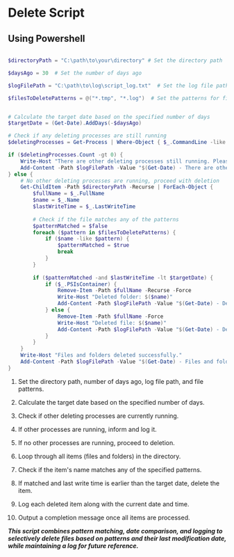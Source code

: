 # Delete Script

## Using Powershell

```powershell

$directoryPath = "C:\path\to\your\directory" # Set the directory path

$daysAgo = 30  # Set the number of days ago

$logFilePath = "C:\path\to\log\script_log.txt"  # Set the log file path

$filesToDeletePatterns = @("*.tmp", "*.log")  # Set the patterns for files to delete


# Calculate the target date based on the specified number of days
$targetDate = (Get-Date).AddDays(-$daysAgo)

# Check if any deleting processes are still running
$deletingProcesses = Get-Process | Where-Object { $_.CommandLine -like "*Remove-Item -Path '$directoryPath\*'" }

if ($deletingProcesses.Count -gt 0) {
    Write-Host "There are other deleting processes still running. Please wait for them to finish."
    Add-Content -Path $logFilePath -Value "$(Get-Date) - There are other deleting processes still running."
} else {
    # No other deleting processes are running, proceed with deletion
    Get-ChildItem -Path $directoryPath -Recurse | ForEach-Object {
        $fullName = $_.FullName
        $name = $_.Name
        $lastWriteTime = $_.LastWriteTime
        
        # Check if the file matches any of the patterns
        $patternMatched = $false
        foreach ($pattern in $filesToDeletePatterns) {
            if ($name -like $pattern) {
                $patternMatched = $true
                break
            }
        }
        
        if ($patternMatched -and $lastWriteTime -lt $targetDate) {
            if ($_.PSIsContainer) {
                Remove-Item -Path $fullName -Recurse -Force
                Write-Host "Deleted folder: $($name)"
                Add-Content -Path $logFilePath -Value "$(Get-Date) - Deleted folder: $($name)"
            } else {
                Remove-Item -Path $fullName -Force
                Write-Host "Deleted file: $($name)"
                Add-Content -Path $logFilePath -Value "$(Get-Date) - Deleted file: $($name)"
            }
        }
    }
    Write-Host "Files and folders deleted successfully."
    Add-Content -Path $logFilePath -Value "$(Get-Date) - Files and folders deleted successfully."
}

```

1. Set the directory path, number of days ago, log file path, and file patterns.

2. Calculate the target date based on the specified number of days.

3. Check if other deleting processes are currently running.

4. If other processes are running, inform and log it.

5. If no other processes are running, proceed to deletion.

6. Loop through all items (files and folders) in the directory.

7. Check if the item's name matches any of the specified patterns.

8. If matched and last write time is earlier than the target date, delete the item.

9. Log each deleted item along with the current date and time.

10. Output a completion message once all items are processed.


***This script combines pattern matching, date comparison, and logging to selectively delete files based on patterns and their last modification date, while maintaining a log for future reference.***